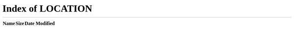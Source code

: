 ```yaml
---
layout: inner
title: Portfolio
permalink: /portfolio/
---
```


<meta http-equiv="refresh" content="0; url='/#portfolio'" />